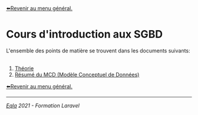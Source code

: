 [:arrow_left:Revenir au menu général.](../README.md)
<h1>Cours d'introduction aux SGBD</h1>
L'ensemble des points de matière se trouvent dans les documents suivants:<br/><br/>

1. [Théorie](Théorie.md)
2. [Résumé du MCD (Modèle Conceptuel de Données)](Résumé_MCD.md)

[:arrow_left:Revenir au menu général.](../README.md)

--- 
_[Eqla](http://www.eqla.be) 2021 - Formation Laravel_
